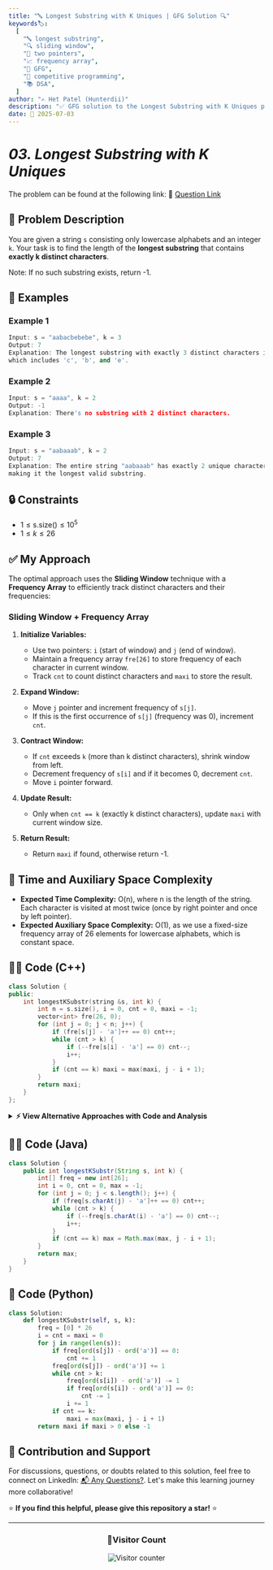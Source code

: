 ```yaml
---
title: "🔤 Longest Substring with K Uniques | GFG Solution 🔍"
keywords🏷️:
  [
    "🔤 longest substring",
    "🔍 sliding window",
    "📍 two pointers",
    "📈 frequency array",
    "📘 GFG",
    "🏁 competitive programming",
    "📚 DSA",
  ]
author: "✍️ Het Patel (Hunterdii)"
description: "✅ GFG solution to the Longest Substring with K Uniques problem: find maximum length substring containing exactly k distinct characters using sliding window technique. 🚀"
date: 📅 2025-07-03
---
```


# _03. Longest Substring with K Uniques_

The problem can be found at the following link: 🔗 [Question Link](https://www.geeksforgeeks.org/problems/longest-k-unique-characters-substring0853/1)

## **🧩 Problem Description**

You are given a string `s` consisting only lowercase alphabets and an integer `k`. Your task is to find the length of the **longest substring** that contains **exactly k distinct characters**.

Note: If no such substring exists, return -1.

## **📘 Examples**

### Example 1

```cpp
Input: s = "aabacbebebe", k = 3
Output: 7
Explanation: The longest substring with exactly 3 distinct characters is "cbebebe",
which includes 'c', 'b', and 'e'.
```

### Example 2

```cpp
Input: s = "aaaa", k = 2
Output: -1
Explanation: There's no substring with 2 distinct characters.
```

### Example 3

```cpp
Input: s = "aabaaab", k = 2
Output: 7
Explanation: The entire string "aabaaab" has exactly 2 unique characters 'a' and 'b',
making it the longest valid substring.
```

## **🔒 Constraints**

- $1 \le \text{s.size()} \le 10^5$
- $1 \le k \le 26$

## **✅ My Approach**

The optimal approach uses the **Sliding Window** technique with a **Frequency Array** to efficiently track distinct characters and their frequencies:

### **Sliding Window + Frequency Array**

1. **Initialize Variables:**

   - Use two pointers: `i` (start of window) and `j` (end of window).
   - Maintain a frequency array `fre[26]` to store frequency of each character in current window.
   - Track `cnt` to count distinct characters and `maxi` to store the result.

2. **Expand Window:**

   - Move `j` pointer and increment frequency of `s[j]`.
   - If this is the first occurrence of `s[j]` (frequency was 0), increment `cnt`.

3. **Contract Window:**

   - If `cnt` exceeds `k` (more than k distinct characters), shrink window from left.
   - Decrement frequency of `s[i]` and if it becomes 0, decrement `cnt`.
   - Move `i` pointer forward.

4. **Update Result:**

   - Only when `cnt == k` (exactly k distinct characters), update `maxi` with current window size.

5. **Return Result:**
   - Return `maxi` if found, otherwise return -1.

## 📝 Time and Auxiliary Space Complexity

- **Expected Time Complexity:** O(n), where n is the length of the string. Each character is visited at most twice (once by right pointer and once by left pointer).
- **Expected Auxiliary Space Complexity:** O(1), as we use a fixed-size frequency array of 26 elements for lowercase alphabets, which is constant space.

## **🧑‍💻 Code (C++)**

```cpp
class Solution {
public:
    int longestKSubstr(string &s, int k) {
        int n = s.size(), i = 0, cnt = 0, maxi = -1;
        vector<int> fre(26, 0);
        for (int j = 0; j < n; j++) {
            if (fre[s[j] - 'a']++ == 0) cnt++;
            while (cnt > k) {
                if (--fre[s[i] - 'a'] == 0) cnt--;
                i++;
            }
            if (cnt == k) maxi = max(maxi, j - i + 1);
        }
        return maxi;
    }
};
```

<details>
<summary><b>⚡ View Alternative Approaches with Code and Analysis</b></summary>

## 📊 **2️⃣ HashMap Sliding Window Approach**

### 💡 Algorithm Steps:

1. Use an unordered_map to track character frequencies in the current window
2. Expand the window by moving the right pointer and adding characters
3. If distinct characters exceed k, shrink from left until exactly k remain
4. Track maximum window size when exactly k distinct characters are present

```cpp
class Solution {
public:
    int longestKSubstr(string &s, int k) {
        unordered_map<char, int> mp;
        int i = 0, maxLen = -1;
        for (int j = 0; j < s.size(); j++) {
            mp[s[j]]++;
            while (mp.size() > k) {
                if (--mp[s[i]] == 0) mp.erase(s[i]);
                i++;
            }
            if (mp.size() == k) maxLen = max(maxLen, j - i + 1);
        }
        return maxLen;
    }
};
```

### 📝 **Complexity Analysis:**

- **Time:** ⏱️ O(n)
- **Auxiliary Space:** 💾 O(k) - for storing at most k distinct characters

### ✅ **Why This Approach?**

- Works for any character set, not just lowercase letters
- Clear and intuitive logic
- Efficient hash map operations

## 📊 **3️⃣ Two-Pass Approach**

### 💡 Algorithm Steps:

1. First pass: Find all possible starting positions for valid substrings
2. Second pass: For each starting position, extend as far as possible while maintaining exactly k distinct characters
3. Track the maximum length found across all valid substrings

```cpp
class Solution {
public:
    int longestKSubstr(string &s, int k) {
        int n = s.size(), maxLen = -1;
        for (int i = 0; i < n; i++) {
            vector<int> freq(26, 0);
            int distinct = 0;
            for (int j = i; j < n; j++) {
                if (freq[s[j] - 'a']++ == 0) distinct++;
                if (distinct == k) maxLen = max(maxLen, j - i + 1);
                else if (distinct > k) break;
            }
        }
        return maxLen;
    }
};
```

### 📝 **Complexity Analysis:**

- **Time:** ⏱️ O(n²)
- **Auxiliary Space:** 💾 O(1) - constant space for frequency array

### ✅ **Why This Approach?**

- Simple nested loop structure
- Easy to understand and implement
- Good for small input sizes

## 📊 **4️⃣ Optimized Array-Based Tracking**

### 💡 Algorithm Steps:

1. Use a boolean array to track which characters are present in the current window
2. Use a separate frequency array to count occurrences
3. Maintain count of distinct characters manually
4. Slide window efficiently with single pass

```cpp
class Solution {
public:
    int longestKSubstr(string &s, int k) {
        int freq[26] = {0}, distinct = 0, left = 0, maxLen = -1;
        for (int right = 0; right < s.size(); right++) {
            if (freq[s[right] - 'a']++ == 0) distinct++;
            while (distinct > k) {
                if (--freq[s[left] - 'a'] == 0) distinct--;
                left++;
            }
            if (distinct == k) maxLen = max(maxLen, right - left + 1);
        }
        return maxLen;
    }
};
```

### 📝 **Complexity Analysis:**

- **Time:** ⏱️ O(n)
- **Auxiliary Space:** 💾 O(1) - constant space for fixed-size array

### ✅ **Why This Approach?**

- Fastest execution due to array access
- Minimal memory overhead
- Cache-friendly access pattern

## 🆚 **🔍 Comparison of Approaches**

| 🚀 **Approach**                   | ⏱️ **Time Complexity** | 💾 **Space Complexity** | ✅ **Pros**                    | ⚠️ **Cons**                     |
| --------------------------------- | ---------------------- | ----------------------- | ------------------------------ | ------------------------------- |
| 🔍 **Array-Based Sliding Window** | 🟢 O(n)                | 🟢 O(1)                 | ⚡ Fastest, minimal space      | 📝 Limited to lowercase letters |
| 🔄 **HashMap Sliding Window**     | 🟢 O(n)                | 🟡 O(k)                 | 🚀 Works with any characters   | 💾 HashMap overhead             |
| 🔺 **Two-Pass Approach**          | 🟡 O(n²)               | 🟢 O(1)                 | 🔧 Simple logic, easy to debug | ⏰ Slower for large inputs      |
| ⏰ **Optimized Array Tracking**   | 🟢 O(n)                | 🟢 O(1)                 | 🚀 Cache-friendly, efficient   | 📝 Limited character set        |

### 🏆 **Best Choice Recommendation**

| 🎯 **Scenario**                                    | 🎖️ **Recommended Approach**       | 🔥 **Performance Rating** |
| -------------------------------------------------- | --------------------------------- | ------------------------- |
| ⚡ **Maximum performance, lowercase letters only** | 🥇 **Array-Based Sliding Window** | ★★★★★                     |
| 🔧 **General purpose, any character set**          | 🥈 **HashMap Sliding Window**     | ★★★★☆                     |
| 📊 **Educational purposes, simple logic**          | 🥉 **Two-Pass Approach**          | ★★★☆☆                     |
| 🎯 **Balanced performance and clarity**            | 🎖️ **Optimized Array Tracking**   | ★★★★☆                     |

</details>

## **🧑‍💻 Code (Java)**

```java
class Solution {
    public int longestKSubstr(String s, int k) {
        int[] freq = new int[26];
        int i = 0, cnt = 0, max = -1;
        for (int j = 0; j < s.length(); j++) {
            if (freq[s.charAt(j) - 'a']++ == 0) cnt++;
            while (cnt > k) {
                if (--freq[s.charAt(i) - 'a'] == 0) cnt--;
                i++;
            }
            if (cnt == k) max = Math.max(max, j - i + 1);
        }
        return max;
    }
}
```

## **🐍 Code (Python)**

```python
class Solution:
    def longestKSubstr(self, s, k):
        freq = [0] * 26
        i = cnt = maxi = 0
        for j in range(len(s)):
            if freq[ord(s[j]) - ord('a')] == 0:
                cnt += 1
            freq[ord(s[j]) - ord('a')] += 1
            while cnt > k:
                freq[ord(s[i]) - ord('a')] -= 1
                if freq[ord(s[i]) - ord('a')] == 0:
                    cnt -= 1
                i += 1
            if cnt == k:
                maxi = max(maxi, j - i + 1)
        return maxi if maxi > 0 else -1
```

## 🧠 Contribution and Support

For discussions, questions, or doubts related to this solution, feel free to connect on LinkedIn: [📬 Any Questions?](https://www.linkedin.com/in/patel-hetkumar-sandipbhai-8b110525a/). Let's make this learning journey more collaborative!

⭐ **If you find this helpful, please give this repository a star!** ⭐

---

<div align="center">
  <h3><b>📍Visitor Count</b></h3>
</div>

<p align="center">
  <img src="https://visitor-badge.laobi.icu/badge?page_id=Hunterdii.GeeksforGeeks-POTD" alt="Visitor counter" />
</p>
